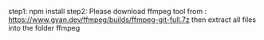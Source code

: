 step1: npm install
step2: Please download ffmpeg tool from : https://www.gyan.dev/ffmpeg/builds/ffmpeg-git-full.7z then extract all files into the folder ffmpeg
